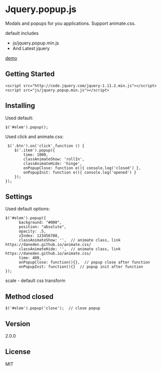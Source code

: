 # Jquery.popup.js 

Modals and popups for you applications. Support animate.css.

default includes
* js/jquery.popup.min.js
* And Latest jquery

[demo](http://www.zzcode.zz.mu/test/jquery.popup.js/demo.html)


## Getting Started

```
<script src="http://code.jquery.com/jquery-1.11.2.min.js"></script>
<script src="js/jquery.popup.min.js"></script>
```

## Installing

Used default:
```
$('#elem').popup();
```

Used click and animate.css:
```
 $('.btn').on('click',function () {
    $('.item').popup({
        time: 1000,
        classAnimateShow: 'rollIn',
        classAnimateHide: 'hinge',
        onPopupClose: function e(){ console.log('closed') },
        onPopupInit: function e(){ console.log('opened') }
    });
});
```


## Settings

Used default options:
```
$('#elem').popup({
      background: "#000",
      position: "absolute",
      opacity: .5,
      zIndex: 123456788,
      classAnimateShow: '',  // animate class, link https://daneden.github.io/animate.css/
      classAnimateHide: '',  // animate class, link https://daneden.github.io/animate.css/
      time: 400,
      onPopupClose: function(){},  // popup close after function
      onPopupInit: function(){}  // popup init after function
});
```

scale - default css transform

## Method closed

```
$('#elem').popup('close');  // close popup
```

## Version

2.0.0

## License

MIT


